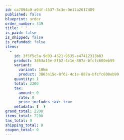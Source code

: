 ```yaml
---
id: ca7894a0-a04f-4637-8c3e-0e17a2017489
published: false
blueprint: order
order_number: 339
title: ' '
is_paid: false
is_shipped: false
is_refunded: false
items:
  -
    id: 3f5f5c5a-9d03-4521-9535-e47412313b83
    product: 3863a15e-8f62-4c1e-887a-bfcfc600eb99
    variant:
      variant: 10km
      product: 3863a15e-8f62-4c1e-887a-bfcfc600eb99
    quantity: 1
    total: 2200
    tax:
      amount: 0
      rate: 0
      price_includes_tax: true
    metadata: {  }
grand_total: 2200
items_total: 2200
tax_total: 0
shipping_total: 0
coupon_total: 0
---
```

